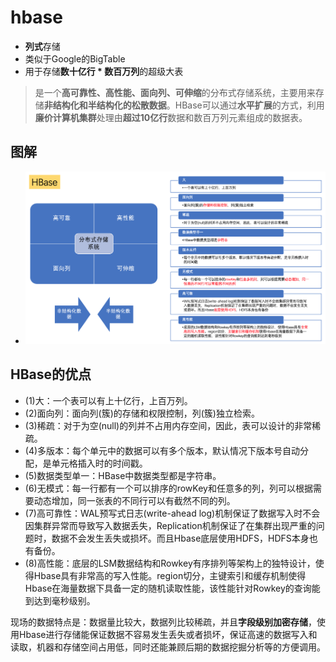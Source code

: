 # hbase

* **列式**存储
* 类似于Google的BigTable
* 用于存储**数十亿行 * 数百万列**的超级大表


> 是一个**高可靠性、高性能、面向列、可伸缩**的分布式存储系统，主要用来存储**非结构化和半结构化的松散数据**。HBase可以通过**水平扩展**的方式，利用**廉价计算机集群**处理由**超过10亿行**数据和数百万列元素组成的数据表。



## 图解

* <img src="./img/hbase-200512@2x.png" style="max-height: 500px;">



## HBase的优点

* (1)大：一个表可以有上十亿行，上百万列。
* (2)面向列：面向列(簇)的存储和权限控制，列(簇)独立检索。
* (3)稀疏：对于为空(null)的列并不占用内存空间，因此，表可以设计的非常稀疏。
* (4)多版本：每个单元中的数据可以有多个版本，默认情况下版本号自动分配，是单元格插入时的时间戳。
* (5)数据类型单一：HBase中数据类型都是字符串。
* (6)无模式：每一行都有一个可以排序的rowKey和任意多的列，列可以根据需要动态增加，同一张表的不同行可以有截然不同的列。
* (7)高可靠性：WAL预写式日志(write-ahead log)机制保证了数据写入时不会因集群异常而导致写入数据丢失，Replication机制保证了在集群出现严重的问题时，数据不会发生丢失或损坏。而且Hbase底层使用HDFS，HDFS本身也有备份。
* (8)高性能：底层的LSM数据结构和Rowkey有序排列等架构上的独特设计，使得Hbase具有非常高的写入性能。region切分，主键索引和缓存机制使得Hbase在海量数据下具备一定的随机读取性能，该性能针对Rowkey的查询能到达到毫秒级别。

现场的数据特点是：数据量比较大，数据列比较稀疏，并且**字段级别加密存储**，使用Hbase进行存储能保证数据不容易发生丢失或者损坏，保证高速的数据写入和读取，机器和存储空间占用低，同时还能兼顾后期的数据挖掘分析等的方便调用。

